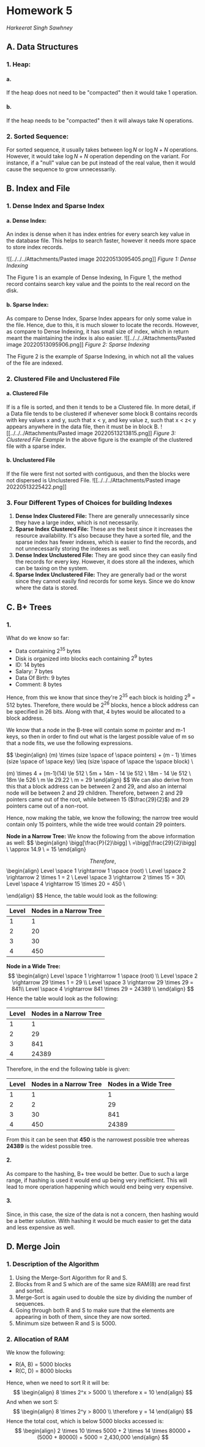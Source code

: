 # Homework 5
*Harkeerat Singh Sawhney*

## A. Data Structures
### 1. Heap:
#### a. 
If the heap does not need to be "compacted" then it would take 1 operation.
#### b.
If the heap needs to be "compacted" then it will always take N operations.
### 2. Sorted Sequence:
For sorted sequence, it usually takes between $\log N$ or $\log N + N$ operations. However, it would take $\log N + N$ operation depending on the variant. For instance, if a "null" value can be put instead of the real value, then it would cause the sequence to grow unnecessarily.

## B. Index and File
### 1. Dense Index and Sparse Index
#### a. Dense Index:
An index is dense when it has index entries for every search key value in the database file. This helps to search faster, however it needs more space to store index records.

![[../../../Attachments/Pasted image 20220513095405.png]]
*Figure 1: Dense Indexing*

The Figure 1 is an example of Dense Indexing, In Figure 1, the method record contains search key value and the points to the real record on the disk.
#### b. Sparse Index:
As compare to Dense Index, Sparse Index appears for only some value in the file. Hence, due to this, it is much slower to locate the records. However, as compare to Dense Indexing, it has small size of index, which in return meant the maintaining the index is also easier.
![[../../../Attachments/Pasted image 20220513095906.png]]
*Figure 2: Sparse Indexing*

The Figure 2 is the example of Sparse Indexing, in which not all the values of the file are indexed.

### 2. Clustered File and Unclustered File
#### a. Clustered File
If is a file is sorted, and then it tends to be a Clustered file. In more detail, if a Data file tends to be clustered if whenever some block B contains records with key values x and y, such that x < y, and key value z, such that x < z< y appears anywhere in the data file, then it must be in block B.
![[../../../Attachments/Pasted image 20220513213815.png]]
*Figure 3: Clustered File Example*
In the above figure is the example of the clustered file with a sparse index. 

#### b. Unclustered File
If the file were first not sorted with contiguous, and then the blocks were not dispersed is Unclustered File. 
![[../../../Attachments/Pasted image 20220513225422.png]]

### 3. Four Different Types of Choices for building Indexes
1. **Dense Index Clustered File:**
	There are generally unnecessarily since they have a large index, which is not necessarily.
2. **Sparse Index Clustered File:**
	These are the best since it increases the resource availability. It's also because they have a sorted file, and the sparse index has fewer indexes, which is easier to find the records, and not unnecessarily storing the indexes as well.
3. **Dense Index Unclustered File:**
	They are good since they can easily find the records for every key. However, it does store all the indexes, which can be taxing on the system.
4. **Sparse Index Unclustered File:**
	They are generally bad or the worst since they cannot easily find records for some keys. Since we do know where the data is stored.
## C. B+ Trees
### 1.
What do we know so far:
- Data containing $2^{35}$ bytes
- Disk is organized into blocks each containing $2^9$ bytes
- ID: 14 bytes
- Salary: 7 bytes
- Data Of Birth: 9 bytes
- Comment: 8 bytes

Hence, from this we know that since they're $2^{35}$ each block is holding $2^{9}$ = 512 bytes. Therefore, there would be $2^{26}$ blocks, hence a block address can be specified in 26 bits. Along with that, 4 bytes would be allocated to a block address. 

We know that a node in the B-tree will contain some m pointer and m-1 keys, so then in order to find out what is the largest possible value of m so that a node fits, we use the following expressions.

$$
\begin{align}
(m) \times (size \space of \space pointers) + (m - 1) \times (size \space of \space key) \leq (size \space of \space the \space block) \\

(m) \times 4 + (m-1)(14) \le 512 \\
5m + 14m - 14 \le 512 \\
18m - 14 \le 512 \\
18m \le 526 \\
m \le 29.22 \\
m = 29
\end{align}
$$
We can also derive from this that a block address can be between 2 and 29, and also an internal node will be between 2 and 29 children. Therefore, between 2 and 29 pointers came out of the root, while between 15 ($\frac{29}{2}$) and 29  pointers came out of a non-root.

Hence, now making the table, we know the following; the narrow tree would contain only 15 pointers, while the wide tree would contain 29 pointers. 

**Node in a Narrow Tree:**
We know the following from the above information as well:
$$
\begin{align}
\bigg[\frac{P}{2}\bigg] \\
=\bigg[\frac{29}{2}\bigg] \\
\approx 14.9 \\
= 15
\end{align}

$$
Therefore,
$$
\begin{align}
Level \space 1 \rightarrow 1 \space (root) \\
Level \space 2 \rightarrow 2 \times 1 = 2 \\
Level \space 3 \rightarrow 2 \times 15 = 30\\
Level \space 4 \rightarrow 15 \times 20 = 450 \\


\end{align}
$$
Hence, the table would look as the following:

| Level | Nodes in a Narrow Tree |
| ----- | ---------------------- |
| 1     | 1                      |
| 2     | 20                     |
| 3     | 30                     |
| 4     | 450                    |

**Node in a Wide Tree:**
$$
\begin{align}
Level \space 1 \rightarrow 1 \space (root) \\
Level \space 2 \rightarrow 29 \times 1 = 29 \\
Level \space 3 \rightarrow 29 \times 29 = 841\\
Level \space 4 \rightarrow 841 \times 29 = 24389 \\
\end{align}
$$
Hence the table would look as the following:

| Level | Nodes in a Narrow Tree |
| ----- | ---------------------- |
| 1     | 1                      |
| 2     | 29                     |
| 3     | 841                    |
| 4     | 24389                  |

Therefore, in the end the following table is given:

| Level | Nodes in a Narrow Tree | Nodes in a Wide Tree |
| ----- | ---------------------- | -------------------- |
| 1     | 1                      |  1                   |
| 2     | 2                      |  29                  |
| 3     | 30                     | 841                  |
| 4     | 450                    | 24389                |
From this it can be seen that **450** is the narrowest possible tree whereas **24389** is the widest possible tree.

#### 2.
As compare to the hashing, B+ tree would be better. Due to such a large range, if hashing is used it would end up being very inefficient. This will lead to more operation happening which would end being very expensive.

#### 3. 
Since, in this case, the size of the data is not a concern, then hashing would be a better solution. With hashing it would be much easier to get the data and less expensive as well.

## D. Merge Join
### 1. Description of the Algorithm
1. Using the Merge-Sort Algorithm for R and S. 
2. Blocks from R and S which are of the same size RAM(8) are read first and sorted. 
3. Merge-Sort is again used to double the size by dividing the number of sequences.
4. Going through both R and S to make sure that the elements are appearing in both of them, since they are now sorted. 
5. Minimum size between R and S is 5000. 

### 2. Allocation of RAM
We know the following:
- R(A, B) = 5000 blocks
- R(C, D) = 8000 blocks

Hence, when we need to sort R it will be:
$$
\begin{align}
8 \times 2^x > 5000 \\
\therefore x = 10
\end{align}
$$
And when we sort S:
$$
\begin{align}
8 \times 2^y > 8000 \\
\therefore y = 14
\end{align}
$$
Hence the total cost, which is below 5000 blocks accessed is:
$$
\begin{align}
2 \times 10 \times 5000 + 2 \times 14 \times 80000 + (5000 + 80000) + 5000 = 2,430,000
\end{align}
$$

